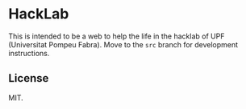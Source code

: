 # HackLab
This is intended to be a web to help the life in the hacklab of UPF (Universitat Pompeu Fabra). Move to the `src` branch for development instructions.

## License
MIT.